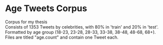 # Age Tweets Corpus

Corpus for my thesis
<br/>
    Consists of 1353 Tweets by celebrities, with 80% in 'train' and 20% in 'test'. Formatted by age group (18-23, 23-28, 28-33, 33-38, 38-48, 48-68, 68+). Files are titled "age.count" and contain one Tweet each.